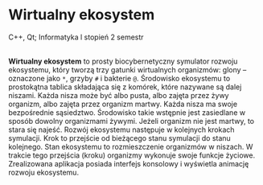 # Wirtualny ekosystem
C++, Qt; Informatyka l stopień 2 semestr</br></br>

**Wirtualny ekosystem** to prosty biocybernetyczny symulator rozwoju ekosystemu, który tworzą trzy gatunki wirtualnych organizmów: glony – oznaczone jako `*`, grzyby `#` i bakterie
`@`. Środowisko ekosystemu to prostokątna tablica składająca się z komórek, które nazywane są dalej niszami. Każda nisza może być albo pusta, albo zajęta przez żywy organizm,
albo zajęta przez organizm martwy. Każda nisza ma swoje bezpośrednie sąsiedztwo. Środowisko takie wstępnie jest zasiedlane w sposób dowolny organizmami żywymi. Jeżeli organizm nie jest martwy,
to stara się najeść. Rozwój ekosystemu następuje w kolejnych krokach symulacji. Krok to przejście od bieżącego stanu symulacji do stanu kolejnego. Stan ekosystemu to rozmieszczenie organizmów w niszach.
W trakcie tego przejścia (kroku) organizmy wykonuje swoje funkcje życiowe. Zrealizowana aplikacja posiada interfejs konsolowy i wyświetla animację rozwoju ekosystemu.
